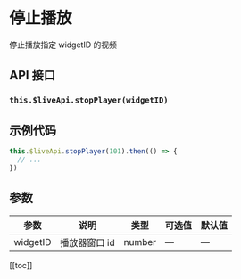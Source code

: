 # 停止播放 <BadgeTip text="异步接口" type="green"></BadgeTip>

停止播放指定 widgetID 的视频

## API 接口

### `this.$liveApi.stopPlayer(widgetID)`

## 示例代码

```js
this.$liveApi.stopPlayer(101).then(() => {
  // ...
})
```

## 参数

| 参数     | 说明          | 类型   | 可选值 | 默认值 |
| -------- | ------------- | ------ | ------ | ------ |
| widgetID | 播放器窗口 id | number | —      | —      |

[[toc]]
